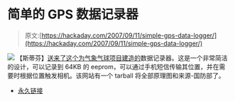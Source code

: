 # 简单的 GPS 数据记录器

> 原文:[https://hackaday.com/2007/09/11/simple-gps-data-logger/](https://hackaday.com/2007/09/11/simple-gps-data-logger/)

![](../Images/967f281011dd55e4fb1ce7bd00e23d89.png)
【斯蒂芬】[送来了这个为气象气球项目建造的](http://www.jay-t.de/hardware_hacks/index.html)数据记录器。这是一个非常简洁的设计，可以记录到 64KB 的 eeprom，可以通过手机短信传输其位置，并在需要时根据位置触发相机。该网站有一个 tarball 将全部原理图和来源-国防部了。

*   [永久链接](http://www.jay-t.de/hardware_hacks/index.html)